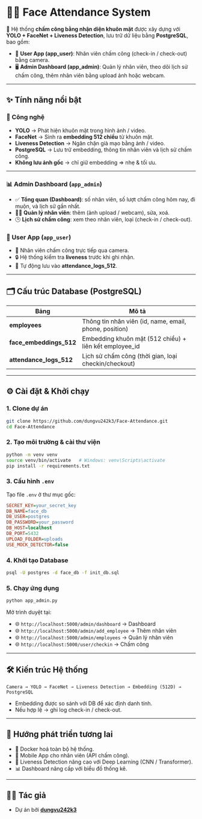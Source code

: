 # 👨‍💼 Face Attendance System

🚀 Hệ thống **chấm công bằng nhận diện khuôn mặt** được xây dựng với **YOLO + FaceNet + Liveness Detection**, lưu trữ dữ liệu bằng **PostgreSQL**, bao gồm:

- 📲 **User App (app_user)**: Nhân viên chấm công (check-in / check-out) bằng camera.
- 🖥 **Admin Dashboard (app_admin)**: Quản lý nhân viên, theo dõi lịch sử chấm công, thêm nhân viên bằng upload ảnh hoặc webcam.

---

## ✨ Tính năng nổi bật

### 🧠 Công nghệ
- **YOLO** → Phát hiện khuôn mặt trong hình ảnh / video.
- **FaceNet** → Sinh ra **embedding 512 chiều** từ khuôn mặt.
- **Liveness Detection** → Ngăn chặn giả mạo bằng ảnh / video.
- **PostgreSQL** → Lưu trữ embedding, thông tin nhân viên và lịch sử chấm công.
- **Không lưu ảnh gốc** → chỉ giữ embedding ⇒ nhẹ & tối ưu.

---

### 📊 Admin Dashboard (`app_admin`)
- ✅ **Tổng quan (Dashboard)**: số nhân viên, số lượt chấm công hôm nay, đi muộn, và lịch sử gần nhất.
- 👨‍💻 **Quản lý nhân viên**: thêm (ảnh upload / webcam), sửa, xoá.
- 🕒 **Lịch sử chấm công**: xem theo nhân viên, loại (check-in / check-out).

### 📱 User App (`app_user`)
- 📸 Nhân viên chấm công trực tiếp qua camera.
- 🔒 Hệ thống kiểm tra **liveness** trước khi ghi nhận.
- 📝 Tự động lưu vào **attendance_logs_512**.

---

## 🗂 Cấu trúc Database (PostgreSQL)

| Bảng                  | Mô tả                                                    |
|-----------------------|----------------------------------------------------------|
| **employees**         | Thông tin nhân viên (id, name, email, phone, position)  |
| **face_embeddings_512** | Embedding khuôn mặt (512 chiều) + liên kết employee_id |
| **attendance_logs_512** | Lịch sử chấm công (thời gian, loại checkin/checkout)   |

---

## ⚙️ Cài đặt & Khởi chạy

### 1. Clone dự án
```bash
git clone https://github.com/dungvu242k3/Face-Attendance.git
cd Face-Attendance
````

### 2. Tạo môi trường & cài thư viện

```bash
python -m venv venv
source venv/bin/activate   # Windows: venv\Scripts\activate
pip install -r requirements.txt
```

### 3. Cấu hình `.env`

Tạo file `.env` ở thư mục gốc:

```ini
SECRET_KEY=your_secret_key
DB_NAME=face_db
DB_USER=postgres
DB_PASSWORD=your_password
DB_HOST=localhost
DB_PORT=5432
UPLOAD_FOLDER=uploads
USE_MOCK_DETECTOR=false
```

### 4. Khởi tạo Database

```bash
psql -U postgres -d face_db -f init_db.sql
```

### 5. Chạy ứng dụng

```bash
python app_admin.py
```

Mở trình duyệt tại:

* 🌐 `http://localhost:5000/admin/dashboard` → Dashboard
* 🌐 `http://localhost:5000/admin/add_employee` → Thêm nhân viên
* 🌐 `http://localhost:5000/admin/employees` → Quản lý nhân viên
* 🌐 `http://localhost:5000/user/checkin` → Chấm công

---

## 🛠 Kiến trúc Hệ thống

```
Camera → YOLO → FaceNet → Liveness Detection → Embedding (512D) → PostgreSQL
```

* Embedding được so sánh với DB để xác định danh tính.
* Nếu hợp lệ → ghi log check-in / check-out.

---

## 🚀 Hướng phát triển tương lai

* 🐳 Docker hoá toàn bộ hệ thống.
* 📱 Mobile App cho nhân viên (API chấm công).
* 🤖 Liveness Detection nâng cao với Deep Learning (CNN / Transformer).
* 📊 Dashboard nâng cấp với biểu đồ thống kê.

---

## 👨‍💻 Tác giả

* Dự án bởi **[dungvu242k3](https://github.com/dungvu242k3)**


